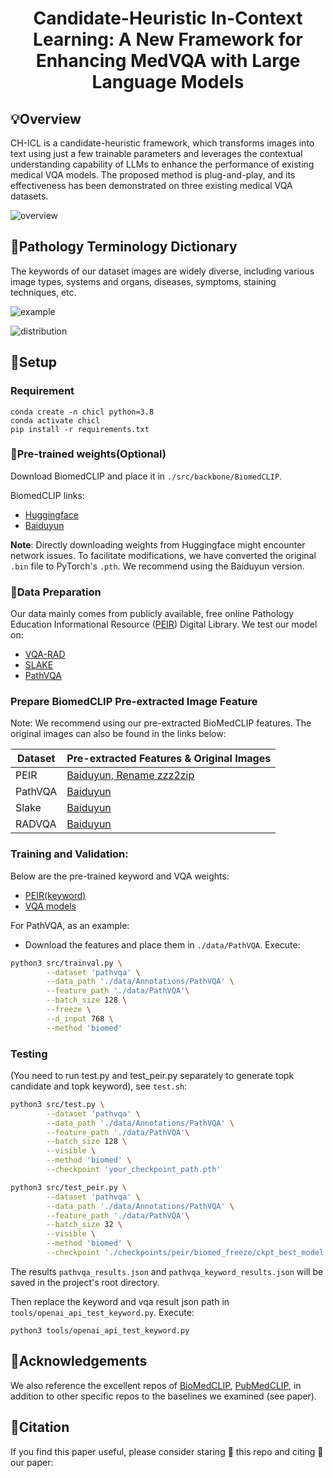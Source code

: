 <div align="center">
  
# Candidate-Heuristic In-Context Learning: A New Framework for Enhancing MedVQA with Large Language Models

</div>

## 💡Overview
CH-ICL is a candidate-heuristic framework, which transforms images into text using just a few trainable parameters and leverages the contextual understanding capability of LLMs to enhance the performance of existing medical VQA models. The proposed method is plug-and-play, and its effectiveness has been demonstrated on three existing medical VQA datasets.

![overview](pic/overview.png)

## 📔Pathology Terminology Dictionary

The keywords of our dataset images are widely diverse, including various image types, systems and organs, diseases,
symptoms, staining techniques, etc.

![example](pic/example.jpg)

![distribution](pic/distribution.jpg)

## 🔨Setup

### Requirement
```
conda create -n chicl python=3.8
conda activate chicl
pip install -r requirements.txt
```

### 🔨Pre-trained weights(Optional)
Download BiomedCLIP and place it in `./src/backbone/BiomedCLIP`.

BiomedCLIP links:
+ [Huggingface](https://huggingface.co/microsoft/BiomedCLIP-PubMedBERT_256-vit_base_patch16_224)
+ [Baiduyun](https://pan.baidu.com/s/1OTS2i14qAoXdZfvkkyh86Q?pwd=6666)

**Note**: Directly downloading weights from Huggingface might encounter network issues. To facilitate modifications, we have converted the original `.bin` file to PyTorch's `.pth`. We recommend using the Baiduyun version.


### 📑Data Preparation
Our data mainly comes from publicly available, free online Pathology Education Informational Resource ([PEIR](https://peir.path.uab.edu/library/index.php?/category/2)) Digital Library. 
We test our model on:
+ [VQA-RAD](https://osf.io/89kps/)
+ [SLAKE](https://www.med-vqa.com/slake/)
+ [PathVQA](https://github.com/UCSD-AI4H/PathVQA)


### Prepare BiomedCLIP Pre-extracted Image Feature
Note: We recommend using our pre-extracted BioMedCLIP features. The original images can also be found in the links below:

| Dataset  | Pre-extracted Features  & Original Images |
|----------|------------------------------------------|
| PEIR     | [Baiduyun, Rename zzz2zip](https://pan.baidu.com/s/1sJp_3UzjIIvOiuyMB417GQ?pwd=6666)|
| PathVQA  | [Baiduyun](https://pan.baidu.com/s/1b1SuDSbsNM1rVGzbx8utvg?pwd=6666)|
| Slake    | [Baiduyun](https://pan.baidu.com/s/1mfAoi9_HZkrk7OuyQIn4-w?pwd=6666)|
| RADVQA   | [Baiduyun](https://pan.baidu.com/s/1gBjAjq2L-iIMf0j05QsJ-w?pwd=6666)|


### Training and Validation:
Below are the pre-trained keyword and VQA weights:
+ [PEIR(keyword)](https://pan.baidu.com/s/1pM6CJMAz2SaAvphZ6vjU-w?pwd=6666)
+ [VQA models]()



For PathVQA, as an example:
- Download the features and place them in `./data/PathVQA`.
Execute:
```bash
python3 src/trainval.py \
        --dataset 'pathvqa' \
        --data_path './data/Annotations/PathVQA' \
        --feature_path './data/PathVQA'\
        --batch_size 128 \
        --freeze \
        --d_input 768 \
        --method 'biomed'
```

### Testing
(You need to run test.py and test_peir.py separately to generate topk candidate and topk keyword), see `test.sh`:

```bash
python3 src/test.py \
        --dataset 'pathvqa' \
        --data_path './data/Annotations/PathVQA' \
        --feature_path './data/PathVQA'\
        --batch_size 128 \
        --visible \
        --method 'biomed' \
        --checkpoint 'your_checkpoint_path.pth'

python3 src/test_peir.py \
        --dataset 'pathvqa' \
        --data_path './data/Annotations/PathVQA' \
        --feature_path './data/PathVQA'\
        --batch_size 32 \
        --visible \
        --method 'biomed' \
        --checkpoint './checkpoints/peir/biomed_freeze/ckpt_best_model.pth'

```

The results `pathvqa_results.json` and `pathvqa_keyword_results.json` will be saved in the project's root directory.

Then replace the keyword and vqa result json path in `tools/openai_api_test_keyword.py`.
Execute:

```
python3 tools/openai_api_test_keyword.py

```

## 📝Acknowledgements
We also reference the excellent repos of [BioMedCLIP](https://huggingface.co/microsoft/BiomedCLIP-PubMedBERT_256-vit_base_patch16_224), [PubMedCLIP](https://github.com/sarahESL/PubMedCLIP), in addition to other specific repos to the baselines we examined (see paper).

## 📝Citation
If you find this paper useful, please consider staring 🌟 this repo and citing 📑 our paper:
```

```
